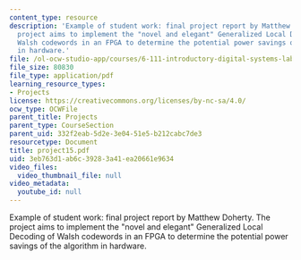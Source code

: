 ```yaml
---
content_type: resource
description: 'Example of student work: final project report by Matthew Doherty. The
  project aims to implement the "novel and elegant" Generalized Local Decoding of
  Walsh codewords in an FPGA to determine the potential power savings of the algorithm
  in hardware.'
file: /ol-ocw-studio-app/courses/6-111-introductory-digital-systems-laboratory-spring-2006/3eb763d1ab6c39283a41ea20661e9634_project15.pdf
file_size: 80830
file_type: application/pdf
learning_resource_types:
- Projects
license: https://creativecommons.org/licenses/by-nc-sa/4.0/
ocw_type: OCWFile
parent_title: Projects
parent_type: CourseSection
parent_uid: 332f2eab-5d2e-3e04-51e5-b212cabc7de3
resourcetype: Document
title: project15.pdf
uid: 3eb763d1-ab6c-3928-3a41-ea20661e9634
video_files:
  video_thumbnail_file: null
video_metadata:
  youtube_id: null
---
```

Example of student work: final project report by Matthew Doherty. The project aims to implement the "novel and elegant" Generalized Local Decoding of Walsh codewords in an FPGA to determine the potential power savings of the algorithm in hardware.
